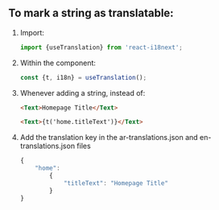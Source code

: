 ## To mark a string as translatable:

1. Import:
    ```javascript
    import {useTranslation} from 'react-i18next';
    ```
  

2. Within the component:
    ```javascript
    const {t, i18n} = useTranslation();
    ```
    
3. Whenever adding a string, instead of:
    ```html
    <Text>Homepage Title</Text>
    ```
    ```html
    <Text>{t('home.titleText')}</Text>
    ```

4.  Add the translation key in the ar-translations.json and en-translations.json files

    ```javascript
    {
        "home":
            {
                "titleText": "Homepage Title"
            }
    }
    ```